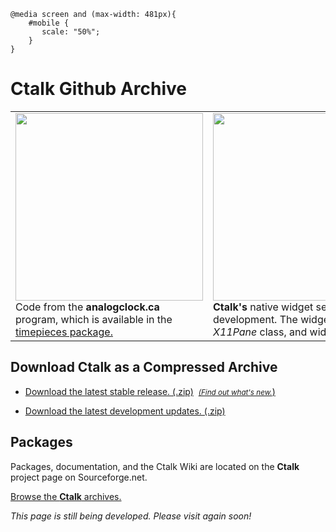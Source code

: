 <head>
<meta name="viewport" content="width=device-width initial-scale=1"/>

<code>
@media screen and (max-width: 481px){
	#mobile {
       scale: "50%";
	}
}
</code>
</head>

# Ctalk Github Archive

<table border="0">
<tr>
<td>
<img class="mobile" height="300px" width="300px" src="https://a.fsdn.com/con/app/proj/ctalk/screenshots/analogclock_sample_2.jpg"/>
<br>Code from the <b>analogclock.ca</b> program, which is available in the <a href="#packages">timepieces package.
</td>
<td>
<img class="mobile" height="300px" width="400px" src="https://sourceforge.net/p/ctalk/screenshot/filedialog_screenshot_800x600.jpg"/></tc>
<br><b>Ctalk's</b> native widget set for X is currently in development.  The widgets use objects of the <em>X11Pane</em> class, and widget and toolkit subclasses. 
</td>
</table>


## Download Ctalk as a Compressed Archive

- [Download the latest stable release. (.zip)](https://github.com/ctalk/ctalk/archive/release.zip)&nbsp;&nbsp;[<small><em>(Find out what's new.</em></small>)](https://github.com/ctalk/ctalk/releases/latest)

- [Download the latest development updates. (.zip)](https://github.com/ctalk/ctalk/archive/proposed.zip)

<section id="packages">

## Packages

Packages, documentation, and the Ctalk Wiki are located on the **Ctalk** project page on Sourceforge.net.

<a href="http://sf.net/projects/ctalk">Browse the <b>Ctalk</b> archives.</a>

*This page is still being developed. Please visit again soon!*

